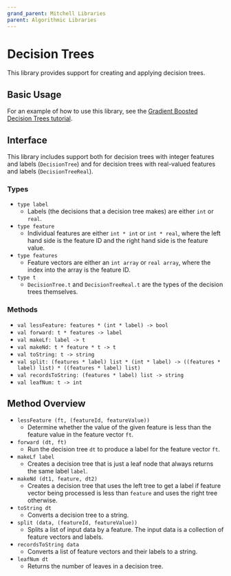 ```yaml
---
grand_parent: Mitchell Libraries
parent: Algorithmic Libraries
---
```

# Decision Trees

This library provides support for creating and applying decision trees.

## Basic Usage

For an example of how to use this library, see the
[Gradient Boosted Decision Trees tutorial](../../tutorials/tutorial-gbdt.md).

## Interface

This library includes support both for decision trees with integer features and
labels (`DecisionTree`) and for decision trees with real-valued features and
labels (`DecisionTreeReal`).

### Types

- `type label`
  - Labels (the decisions that a decision tree makes) are either `int` or `real`.
- `type feature`
  - Individual features are either `int * int` or `int * real`, where the left
    hand side is the feature ID and the right hand side is the feature value.
- `type features`
  - Feature vectors are either an `int array` or `real array`, where the index into the
    array is the feature ID.
- `type t`
  - `DecisionTree.t` and `DecisionTreeReal.t` are the types of the decision
    trees themselves.

### Methods

- `val lessFeature: features * (int * label) -> bool`
- `val forward: t * features -> label`
- `val makeLf: label -> t`
- `val makeNd: t * feature * t -> t`
- `val toString: t -> string`
- `val split: (features * label) list * (int * label) -> ((features * label) list) * ((features * label) list)`
- `val recordsToString: (features * label) list -> string`
- `val leafNum: t -> int`

## Method Overview

- `lessFeature (ft, (featureId, featureValue))`
  - Determine whether the value of the given feature is less than the feature
    value in the feature vector `ft`.
- `forward (dt, ft)`
  - Run the decision tree `dt` to produce a label for the feature vector `ft`.
- `makeLf label`
  - Creates a decision tree that is just a leaf node that always returns the
    same label `label`.
- `makeNd (dt1, feature, dt2)`
  - Creates a decision tree that uses the left tree to get a label if feature
    vector being processed is less than `feature` and uses the right tree otherwise.
- `toString dt`
  - Converts a decision tree to a string.
- `split (data, (featureId, featureValue))`
  - Splits a list of input data by a feature. The input data is a
    collection of feature vectors and labels.
- `recordsToString data`
  - Converts a list of feature vectors and their labels to a string.
- `leafNum dt`
  - Returns the number of leaves in a decision tree.
